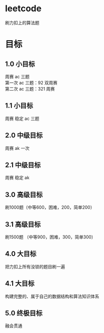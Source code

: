 # leetcode
刷力扣上的算法题

# 目标

## 1.0 小目标

周赛 ac 三题
</br>
第一次 ac 三题：92 双周赛
</br>
第二次 ac 三题：321 周赛

## 1.1 小目标

周赛 稳定 ac 三题

## 2.0 中级目标

周赛 ak 一次

## 2.1 中级目标

周赛 稳定 ak

## 3.0 高级目标

刷1000题（中等600，困难，200，简单200）

## 3.1 高级目标

刷1500题 （中等900，困难，300，简单300）

## 4.0 大目标

把力扣上所有没锁的题目刷一遍

## 4.1 大目标

构建完整的、属于自己的数据结构和算法知识体系

## 5.0 终极目标

融会贯通
